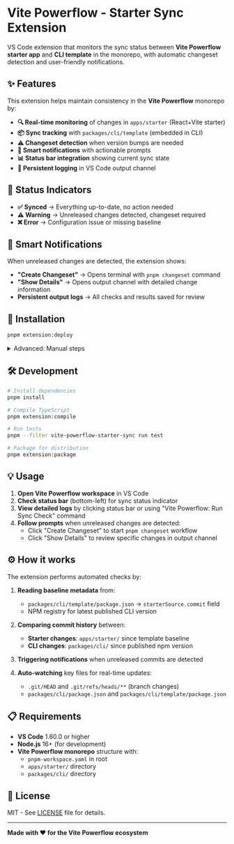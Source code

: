 # Vite Powerflow - Starter Sync Extension

VS Code extension that monitors the sync status between **Vite Powerflow starter app** and **CLI template** in the monorepo, with automatic changeset detection and user-friendly notifications.

## ✨ Features

This extension helps maintain consistency in the **Vite Powerflow** monorepo by:

- **🔍 Real-time monitoring** of changes in `apps/starter` (React+Vite starter)
- **📦 Sync tracking** with `packages/cli/template` (embedded in CLI)
- **⚠️ Changeset detection** when version bumps are needed
- **🔔 Smart notifications** with actionable prompts
- **📊 Status bar integration** showing current sync state
- **📝 Persistent logging** in VS Code output channel

## 🚦 Status Indicators

- **✅ Synced** → Everything up-to-date, no action needed
- **⚠️ Warning** → Unreleased changes detected, changeset required
- **❌ Error** → Configuration issue or missing baseline

## 🎯 Smart Notifications

When unreleased changes are detected, the extension shows:

- **"Create Changeset"** → Opens terminal with `pnpm changeset` command
- **"Show Details"** → Opens output channel with detailed change information
- **Persistent output logs** → All checks and results saved for review

## 🚀 Installation

```bash
pnpm extension:deploy
```

<details>
<summary>Advanced: Manual steps</summary>

```bash
# Compile TypeScript
pnpm extension:compile

# Package for distribution
pnpm extension:package

# Install in VS Code
pnpm extension:install
```

</details>

## 🛠️ Development

```bash
# Install dependencies
pnpm install

# Compile TypeScript
pnpm extension:compile

# Run tests
pnpm --filter vite-powerflow-starter-sync run test

# Package for distribution
pnpm extension:package
```

## 💡 Usage

1. **Open Vite Powerflow workspace** in VS Code
2. **Check status bar** (bottom-left) for sync status indicator
3. **View detailed logs** by clicking status bar or using "Vite Powerflow: Run Sync Check" command
4. **Follow prompts** when unreleased changes are detected:
   - Click "Create Changeset" to start `pnpm changeset` workflow
   - Click "Show Details" to review specific changes in output channel

## ⚙️ How it works

The extension performs automated checks by:

1. **Reading baseline metadata** from:
   - `packages/cli/template/package.json` → `starterSource.commit` field
   - NPM registry for latest published CLI version

2. **Comparing commit history** between:
   - **Starter changes**: `apps/starter/` since template baseline
   - **CLI changes**: `packages/cli/` since published npm version

3. **Triggering notifications** when unreleased commits are detected

4. **Auto-watching** key files for real-time updates:
   - `.git/HEAD` and `.git/refs/heads/**` (branch changes)
   - `packages/cli/package.json` and `packages/cli/template/package.json`

## 📋 Requirements

- **VS Code** 1.60.0 or higher
- **Node.js** 16+ (for development)
- **Vite Powerflow monorepo** structure with:
  - `pnpm-workspace.yaml` in root
  - `apps/starter/` directory
  - `packages/cli/` directory

## 📄 License

MIT - See [LICENSE](LICENSE) file for details.

---

**Made with ❤️ for the Vite Powerflow ecosystem**
